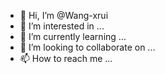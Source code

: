 - 👋 Hi, I’m @Wang-xrui
- 👀 I’m interested in ...
- 🌱 I’m currently learning ...
- 💞️ I’m looking to collaborate on ...
- 📫 How to reach me ...

<!---
Wang-xrui/Wang-xrui is a ✨ special ✨ repository because its `README.md` (this file) appears on your GitHub profile.
You can click the Preview link to take a look at your changes.
--->
